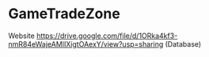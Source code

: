 # GameTradeZone
Website
https://drive.google.com/file/d/1ORka4kf3-nmR84eWajeAMIIXigtOAexY/view?usp=sharing (Database)
